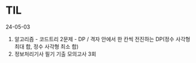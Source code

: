 # TIL
24-05-03
1. 알고리즘 - 코드트리 2문제 - DP / 격자 안에서 한 칸씩 전진하는 DP(정수 사각형 최대 합, 정수 사각형 최소 합)
2. 정보처리기사 필기 기출 모의고사 3회


